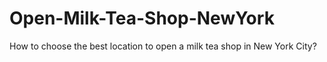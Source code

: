# Open-Milk-Tea-Shop-NewYork
How to choose the best location to open a milk tea shop in New York City?
